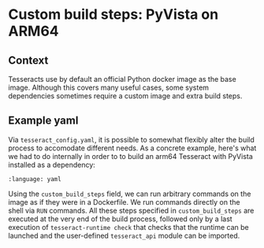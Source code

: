 # Custom build steps: PyVista on ARM64

## Context

Tesseracts use by default an official Python docker image as the base image. Although this covers many useful cases, some system dependencies sometimes require a custom image and extra build steps.

## Example yaml
Via `tesseract_config.yaml`, it is possible to somewhat flexibly alter the build process to accomodate different needs. As a concrete example, here's what we had to do internally in order to to build an arm64 Tesseract with PyVista installed as a dependency:


```{literalinclude} ../../../../examples/pyvista-arm64/tesseract_config.yaml
:language: yaml
```

Using the `custom_build_steps` field, we can run arbitrary commands on the image as if they were in a Dockerfile. We run commands directly on the shell via `RUN` commands. All these steps specified in `custom_build_steps` are executed at the very end of the build process, followed only by a last execution of `tesseract-runtime check` that checks that the runtime can be launched and the user-defined `tesseract_api` module can be imported.
